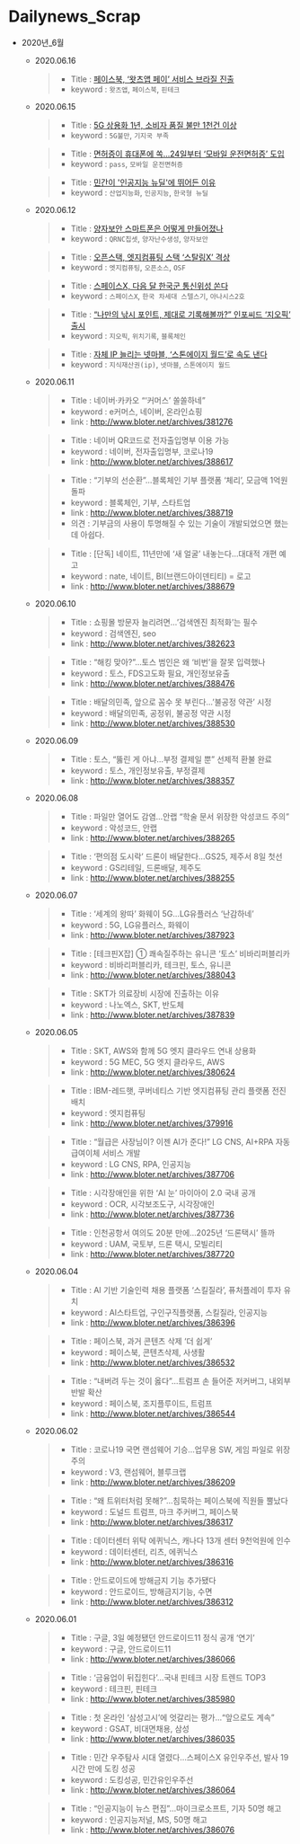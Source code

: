 # Dailynews_Scrap

- 2020년_6월
  
    - 2020.06.16
      >- Title : [페이스북, ‘왓츠앱 페이’ 서비스 브라질 진출](http://www.bloter.net/archives/390359)
      >- keyword : `왓츠앱`, `페이스북`, `핀테크`   
  
    - 2020.06.15
      >- Title : [5G 상용화 1년, 소비자 품질 불만 1천건 이상](http://www.bloter.net/archives/389938)
      >- keyword : `5G불만`, `기지국 부족` 
    
      >- Title : [면허증이 휴대폰에 쏙…24일부터 ‘모바일 운전면허증’ 도입](http://www.bloter.net/archives/389797)
      >- keyword : `pass`, `모바일 운전면허증`
      
      >- Title : [민간이 '인공지능 뉴딜'에 뛰어든 이유](http://www.bloter.net/archives/389987)
      >- keyword : `산업지능화`, `인공지능`, `한국형 뉴딜`
 
    - 2020.06.12
      >- Title : [양자보안 스마트폰은 어떻게 만들어졌나](http://www.bloter.net/archives/389633)
      >- keyword : `QRNC칩셋`, `양자난수생성`, `양자보안`
    
      >- Title : [오픈스택, 엣지컴퓨팅 스택 ‘스탈링X’ 격상](http://www.bloter.net/archives/389717)
      >- keyword : `엣지컴퓨팅`, `오픈소스`, `OSF`
    
      >- Title : [스페이스X, 다음 달 한국군 통신위성 쏜다](http://www.bloter.net/archives/389711)
      >- keyword : `스페이스X`, `한국 차세대 스텔스기`, `아나시스2호`
    
      >- Title : [“나만의 낚시 포인트, 제대로 기록해볼까?” 인포씨드 ‘지오픽’ 출시](http://www.bloter.net/archives/389568)
      >- keyword : `지오픽`, `위치기록`, `블록체인`
    
      >- Title : [자체 IP 늘리는 넷마블, ‘스톤에이지 월드’로 속도 낸다](http://www.bloter.net/archives/389585)
      >- keyword : `지식재산권(ip)`, `넷마블`, `스톤에이지 월드`
  
    - 2020.06.11
      >- Title : 네이버·카카오 “‘커머스’ 쏠쏠하네”
      >- keyword : e커머스, 네이버, 온라인쇼핑
      >- link : http://www.bloter.net/archives/381276
    
      >- Title : 네이버 QR코드로 전자출입명부 이용 가능
      >- keyword : 네이버, 전자출입명부, 코로나19
      >- link : http://www.bloter.net/archives/388617
    
      >- Title : “기부의 선순환”…블록체인 기부 플랫폼 ‘체리’, 모금액 1억원 돌파
      >- keyword : 블록체인, 기부, 스타트업
      >- link : http://www.bloter.net/archives/388719
      >- 의견 : 기부금의 사용이 투명해질 수 있는 기술이 개발되었으면 했는데 아쉽다.
    
      >- Title : [단독] 네이트, 11년만에 ‘새 얼굴’ 내놓는다…대대적 개편 예고
      >- keyword : nate, 네이트, BI(브랜드아이덴티티) = 로고
      >- link : http://www.bloter.net/archives/388679
  
    - 2020.06.10
      >- Title : 쇼핑몰 방문자 늘리려면…’검색엔진 최적화’는 필수
      >- keyword : 검색엔진, seo
      >- link : http://www.bloter.net/archives/382623
    
      >- Title : “해킹 맞아?”…토스 범인은 왜 ‘비번’을 잘못 입력했나
      >- keyword : 토스, FDS고도화 필요, 개인정보유출
      >- link : http://www.bloter.net/archives/388476
    
      >- Title : 배달의민족, 앞으로 꼼수 못 부린다…’불공정 약관’ 시정
      >- keyword : 배달의민족, 공정위, 불공정 약관 시정
      >- link : http://www.bloter.net/archives/388530
  
    - 2020.06.09
      >- Title : 토스, “뚫린 게 아냐…부정 결제일 뿐” 선제적 환불 완료
      >- keyword : 토스, 개인정보유출, 부정결제
      >- link : http://www.bloter.net/archives/388357
  
    - 2020.06.08
      >- Title : 파일만 열어도 감염…안랩 “학술 문서 위장한 악성코드 주의”
      >- keyword : 악성코드, 안랩
      >- link : http://www.bloter.net/archives/388265
    
      >- Title : ‘편의점 도시락’ 드론이 배달한다…GS25, 제주서 8일 첫선
      >- keyword : GS리테일, 드론배달, 제주도
      >- link : http://www.bloter.net/archives/388255
  
    - 2020.06.07
      >- Title : ‘세계의 왕따’ 화웨이 5G…LG유플러스 ‘난감하네’
      >- keyword : 5G, LG유플러스, 화웨이
      >- link : http://www.bloter.net/archives/387923
    
      >- Title : [테크핀X잡] ① 쾌속질주하는 유니콘 ‘토스’ 비바리퍼블리카
      >- keyword : 비바리퍼블리카, 테크핀, 토스, 유니콘
      >- link : http://www.bloter.net/archives/388043
    
      >- Title : SKT가 의료장비 시장에 진출하는 이유
      >- keyword : 나노엑스, SKT, 반도체
      >- link : http://www.bloter.net/archives/387839
  
    - 2020.06.05
      >- Title : SKT, AWS와 함께 5G 엣지 클라우드 연내 상용화
      >- keyword : 5G MEC, 5G 엣지 클라우드, AWS
      >- link : http://www.bloter.net/archives/380624
    
      >- Title : IBM-레드햇, 쿠버네티스 기반 엣지컴퓨팅 관리 플랫폼 전진배치
      >- keyword : 엣지컴퓨팅
      >- link : http://www.bloter.net/archives/379916
    
      >- Title : “월급은 사장님이? 이젠 AI가 준다!” LG CNS, AI+RPA 자동 급여이체 서비스 개발
      >- keyword : LG CNS, RPA, 인공지능
      >- link : http://www.bloter.net/archives/387706
    
      >- Title : 시각장애인을 위한 ‘AI 눈’ 마이아이 2.0 국내 공개
      >- keyword : OCR, 시각보조도구, 시각장애인
      >- link : http://www.bloter.net/archives/387736
    
      >- Title : 인천공항서 여의도 20분 만에…2025년 ‘드론택시’ 뜰까
      >- keyword : UAM, 국토부, 드론 택시, 모빌리티
      >- link : http://www.bloter.net/archives/387720
  
    - 2020.06.04
      >- Title : AI 기반 기술인력 채용 플랫폼 ‘스킬질라’, 퓨처플레이 투자 유치
      >- keyword : AI스타트업, 구인구직플랫폼, 스킬질라, 인공지능
      >- link : http://www.bloter.net/archives/386396
    
      >- Title : 페이스북, 과거 콘텐츠 삭제 ‘더 쉽게’
      >- keyword : 페이스북, 콘텐츠삭제, 사생활
      >- link : http://www.bloter.net/archives/386532
    
      >- Title : “내버려 두는 것이 옳다”…트럼프 손 들어준 저커버그, 내외부 반발 확산
      >- keyword : 페이스북, 조지플루이드, 트럼프
      >- link : http://www.bloter.net/archives/386544
  
    - 2020.06.02
      >- Title : 코로나19 국면 랜섬웨어 기승…업무용 SW, 게임 파일로 위장 주의
      >- keyword : V3, 랜섬웨어, 블루크랩
      >- link : http://www.bloter.net/archives/386209
    
      >- Title : “왜 트위터처럼 못해?”…침묵하는 페이스북에 직원들 뿔났다
      >- keyword : 도널드 트럼프, 마크 주커버그, 페이스북
      >- link : http://www.bloter.net/archives/386317
    
      >- Title : 데이터센터 위탁 에퀴닉스, 캐나다 13개 센터 9천억원에 인수
      >- keyword : 데이터센터, 리츠, 에퀴닉스
      >- link : http://www.bloter.net/archives/386316
    
      >- Title : 안드로이드에 방해금지 기능 추가됐다
      >- keyword : 안드로이드, 방해금지기능, 수면
      >- link : http://www.bloter.net/archives/386312
  
    - 2020.06.01
      >- Title : 구글, 3일 예정됐던 안드로이드11 정식 공개 ‘연기’
      >- keyword : 구글, 안드로이드11
      >- link : http://www.bloter.net/archives/386066
    
      >- Title : ‘금융업이 뒤집힌다’…국내 핀테크 시장 트렌드 TOP3
      >- keyword : 테크핀, 핀테크
      >- link : http://www.bloter.net/archives/385980
      
      >- Title : 첫 온라인 ‘삼성고시’에 엇갈리는 평가…“앞으로도 계속”
      >- keyword : GSAT, 비대면채용, 삼성
      >- link : http://www.bloter.net/archives/386035
    
      >- Title : 민간 우주탐사 시대 열렸다…스페이스X 유인우주선, 발사 19시간 만에 도킹 성공
      >- keyword : 도킹성공, 민간유인우주선
      >- link : http://www.bloter.net/archives/386064
      
      >- Title : “인공지능이 뉴스 편집”…마이크로소프트, 기자 50명 해고
      >- keyword : 인공지능저널, MS, 50명 해고
      >- link : http://www.bloter.net/archives/386076
